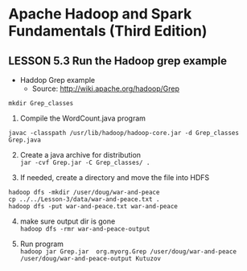 # Apache Hadoop and Spark Fundamentals (Third Edition)

## LESSON 5.3 Run the Hadoop grep example

* Haddop Grep example
  * Source: http://wiki.apache.org/hadoop/Grep

`mkdir Grep_classes`

1. Compile the WordCount.java program  

`javac -classpath /usr/lib/hadoop/hadoop-core.jar -d Grep_classes Grep.java`

2. Create a java archive for distribution   
`jar -cvf Grep.jar -C Grep_classes/ .`

3.  If needed, create a directory and move the file into HDFS   
```
hadoop dfs -mkdir /user/doug/war-and-peace
cp ../../Lesson-3/data/war-and-peace.txt .
hadoop dfs -put war-and-peace.txt war-and-peace
```

4. make sure output dir is gone   
`hadoop dfs -rmr war-and-peace-output`

5. Run program  
`hadoop jar Grep.jar  org.myorg.Grep /user/doug/war-and-peace /user/doug/war-and-peace-output Kutuzov`



